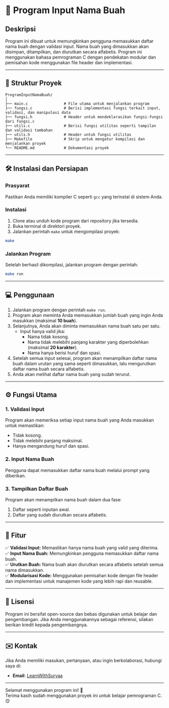 # 🍎 **Program Input Nama Buah**

## Deskripsi
Program ini dibuat untuk memungkinkan pengguna memasukkan daftar nama buah dengan validasi input. Nama buah yang dimasukkan akan disimpan, ditampilkan, dan diurutkan secara alfabetis. Program ini menggunakan bahasa pemrograman C dengan pendekatan modular dan pemisahan kode menggunakan file header dan implementasi.

---

## 📂 **Struktur Proyek**

```
ProgramInputNamaBuah/
│
├── main.c                # File utama untuk menjalankan program
├── fungsi.c              # Berisi implementasi fungsi terkait input, validasi, dan manipulasi data
├── fungsi.h              # Header untuk mendeklarasikan fungsi-fungsi dari fungsi.c
├── utils.c               # Berisi fungsi utilitas seperti tampilan dan validasi tambahan
├── utils.h               # Header untuk fungsi utilitas
├── Makefile              # Skrip untuk mengatur kompilasi dan menjalankan proyek
└── README.md             # Dokumentasi proyek
```

---

## 🛠️ **Instalasi dan Persiapan**

### Prasyarat
Pastikan Anda memiliki kompiler C seperti `gcc` yang terinstal di sistem Anda.

### Instalasi
1. Clone atau unduh kode program dari repository jika tersedia.
2. Buka terminal di direktori proyek.
3. Jalankan perintah `make` untuk mengompilasi proyek:

```bash
make
```

### Jalankan Program
Setelah berhasil dikompilasi, jalankan program dengan perintah:

```bash
make run
```

---

## 💻 **Penggunaan**

1. Jalankan program dengan perintah `make run`.
2. Program akan meminta Anda memasukkan jumlah buah yang ingin Anda masukkan (maksimal **10 buah**).
3. Selanjutnya, Anda akan diminta memasukkan nama buah satu per satu.
   - Input hanya valid jika:
     - Nama tidak kosong.
     - Nama tidak melebihi panjang karakter yang diperbolehkan (maksimal **20 karakter**).
     - Nama hanya berisi huruf dan spasi.
4. Setelah semua input selesai, program akan menampilkan daftar nama buah dalam urutan yang sama seperti dimasukkan, lalu mengurutkan daftar nama buah secara alfabetis.
5. Anda akan melihat daftar nama buah yang sudah terurut.

---

## ⚙️ **Fungsi Utama**

### 1. Validasi Input
Program akan memeriksa setiap input nama buah yang Anda masukkan untuk memastikan:
- Tidak kosong.
- Tidak melebihi panjang maksimal.
- Hanya mengandung huruf dan spasi.

### 2. Input Nama Buah
Pengguna dapat memasukkan daftar nama buah melalui prompt yang diberikan.

### 3. Tampilkan Daftar Buah
Program akan menampilkan nama buah dalam dua fase:
1. Daftar seperti inputan awal.
2. Daftar yang sudah diurutkan secara alfabetis.

---

## 🧩 **Fitur**

✅ **Validasi Input:** Memastikan hanya nama buah yang valid yang diterima.  
✅ **Input Nama Buah:** Memungkinkan pengguna memasukkan daftar nama buah.  
✅ **Urutkan Buah:** Nama buah akan diurutkan secara alfabetis setelah semua nama dimasukkan.  
✅ **Modularisasi Kode:** Menggunakan pemisahan kode dengan file header dan implementasi untuk manajemen kode yang lebih rapi dan reusable.

---

## 📜 **Lisensi**

Program ini bersifat open-source dan bebas digunakan untuk belajar dan pengembangan. Jika Anda menggunakannya sebagai referensi, silakan berikan kredit kepada pengembangnya.

---

## ✉️ **Kontak**

Jika Anda memiliki masukan, pertanyaan, atau ingin berkolaborasi, hubungi saya di:

- **Email**: [LearnWithSuryaa](mailto:davindra514@gmail.com?subject=Feedback%20Program%20Data%20Nilai%20Mahasiswa&body=Halo%20Davindra,%0A%0ASaya%20ingin%20memberikan%20feedback%20tentang%20program%Input%20Nama%20Buah%20yang%20saya%20gunakan.%0A%0A%5BTuliskan%20pesan%20Anda%20di%20sini%5D%0A%0ATerima%20kasih!)

---

Selamat menggunakan program ini! 🚀  
Terima kasih sudah menggunakan proyek ini untuk belajar pemrograman C. 😊